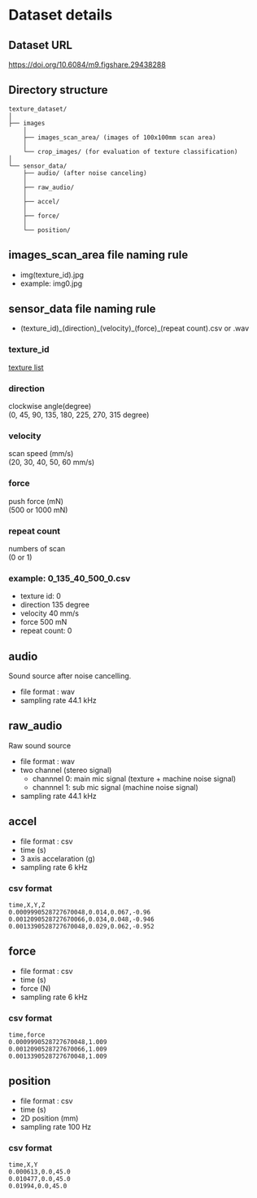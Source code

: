 # Dataset details

## Dataset URL
https://doi.org/10.6084/m9.figshare.29438288

## Directory structure
```
texture_dataset/
│
├── images
    │
    ├── images_scan_area/ (images of 100x100mm scan area)
    │
    └── crop_images/ (for evaluation of texture classification)
│
└── sensor_data/
    ├── audio/ (after noise canceling)
    │
    ├── raw_audio/
    │
    ├── accel/
    │
    ├── force/
    │
    └── position/
```

## images_scan_area file naming rule
- img(texture_id).jpg
- example: img0.jpg


## sensor_data file naming rule
- (texture_id)\_(direction)\_(velocity)\_(force)\_(repeat count).csv or .wav

### texture_id
[texture list](texture_list.pdf)

### direction
clockwise angle(degree)  
(0, 45, 90, 135, 180, 225, 270, 315 degree)

### velocity
scan speed (mm/s)  
(20, 30, 40, 50, 60 mm/s)

### force
push force (mN)  
(500 or 1000 mN)

### repeat count
numbers of scan  
(0 or 1)

### example: 0_135_40_500_0.csv  
- texture id: 0
- direction 135 degree
- velocity 40 mm/s
- force 500 mN
- repeat count: 0

## audio
Sound source after noise cancelling.
- file format : wav
- sampling rate 44.1 kHz

## raw_audio
Raw sound source
- file format : wav
- two channel (stereo signal)
    - channnel 0: main mic signal (texture + machine noise signal)
    - channnel 1: sub mic signal (machine noise signal)
- sampling rate 44.1 kHz


## accel
- file format : csv
- time (s)
- 3 axis accelaration (g)
- sampling rate 6 kHz
### csv format
```
time,X,Y,Z
0.0009990528727670048,0.014,0.067,-0.96
0.0012090528727670066,0.034,0.048,-0.946
0.0013390528727670048,0.029,0.062,-0.952
```

## force 
- file format : csv
- time (s)
- force (N)
- sampling rate 6 kHz
### csv format
```
time,force
0.0009990528727670048,1.009
0.0012090528727670066,1.009
0.0013390528727670048,1.009
```

## position
- file format : csv
- time (s)
- 2D position (mm)
- sampling rate 100 Hz
### csv format
```
time,X,Y
0.000613,0.0,45.0
0.010477,0.0,45.0
0.01994,0.0,45.0
```


